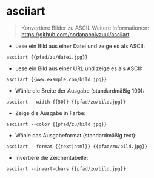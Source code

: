 # asciiart

> Konvertiere Bilder zu ASCII.
> Weitere Informationen: <https://github.com/nodanaonlyzuul/asciiart>.

- Lese ein Bild aus einer Datei und zeige es als ASCII:

`asciiart {{pfad/zu/datei.jpg}}`

- Lese ein Bild aus einer URL und zeige es als ASCII:

`asciiart {{www.example.com/bild.jpg}}`

- Wähle die Breite der Ausgabe (standardmäßig 100):

`asciiart --width {{50}} {{pfad/zu/bild.jpg}}`

- Zeige die Ausgabe in Farbe:

`asciiart --color {{pfad/zu/bild.jpg}}`

- Wähle das Ausgabeformat (standardmäßig text):

`asciiart --format {{text|html}} {{pfad/zu/bild.jpg}}`

- Invertiere die Zeichentabelle:

`asciiart --invert-chars {{pfad/zu/bild.jpg}}`
